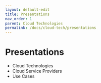```yaml
---
layout: default-edit
title: Presentations
nav_order: 1
parent: Cloud Technologies
permalink: /docs/cloud-tech/presentations
---
```


# Presentations

 - Cloud Technologies
 - Cloud Service Providers
 - Use Cases
